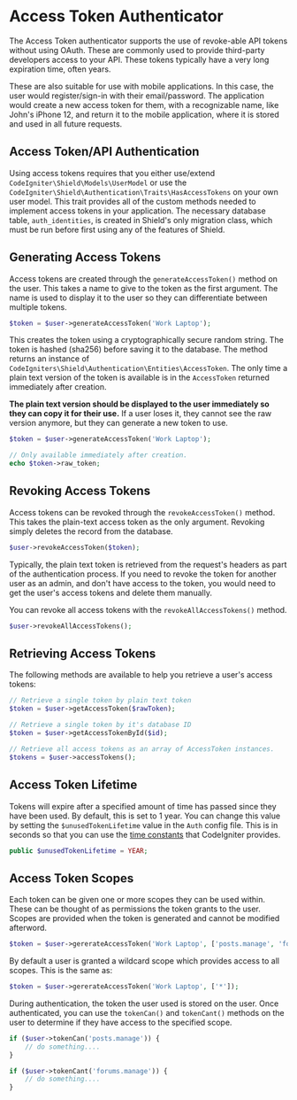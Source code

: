 # Access Token Authenticator

The Access Token authenticator supports the use of revoke-able API tokens without using OAuth. These are commonly
used to provide third-party developers access to your API. These tokens typically have a very long
expiration time, often years.

These are also suitable for use with mobile applications. In this case, the user would register/sign-in
with their email/password. The application would create a new access token for them, with a recognizable
name, like John's iPhone 12, and return it to the mobile application, where it is stored and used
in all future requests.

## Access Token/API Authentication

Using access tokens requires that you either use/extend `CodeIgniter\Shield\Models\UserModel` or
use the `CodeIgniter\Shield\Authentication\Traits\HasAccessTokens` on your own user model. This trait
provides all of the custom methods needed to implement access tokens in your application. The necessary
database table, `auth_identities`, is created in Shield's only migration class, which must be run
before first using any of the features of Shield.

## Generating Access Tokens

Access tokens are created through the `generateAccessToken()` method on the user. This takes a name to
give to the token as the first argument. The name is used to display it to the user so they can
differentiate between multiple tokens.

```php
$token = $user->generateAccessToken('Work Laptop');
```

This creates the token using a cryptographically secure random string. The token
is hashed (sha256) before saving it to the database. The method returns an instance of
`CodeIgniters\Shield\Authentication\Entities\AccessToken`. The only time a plain text
version of the token is available is in the `AccessToken` returned immediately after creation.

**The plain text version should be displayed to the user immediately so they can copy it for
their use.** If a user loses it, they cannot see the raw version anymore, but they can generate
a new token to use.

```php
$token = $user->generateAccessToken('Work Laptop');

// Only available immediately after creation.
echo $token->raw_token;
```

## Revoking Access Tokens

Access tokens can be revoked through the `revokeAccessToken()` method. This takes the plain-text
access token as the only argument. Revoking simply deletes the record from the database.

```php
$user->revokeAccessToken($token);
```

Typically, the plain text token is retrieved from the request's headers as part of the authentication
process. If you need to revoke the token for another user as an admin, and don't have access to the
token, you would need to get the user's access tokens and delete them manually.

You can revoke all access tokens with the `revokeAllAccessTokens()` method.

```php
$user->revokeAllAccessTokens();
```

## Retrieving Access Tokens

The following methods are available to help you retrieve a user's access tokens:

```php
// Retrieve a single token by plain text token
$token = $user->getAccessToken($rawToken);

// Retrieve a single token by it's database ID
$token = $user->getAccessTokenById($id);

// Retrieve all access tokens as an array of AccessToken instances.
$tokens = $user->accessTokens();
```

## Access Token Lifetime

Tokens will expire after a specified amount of time has passed since they have been used.
By default, this is set to 1 year. You can change this value by setting the `$unusedTokenLifetime`
value in the `Auth` config file. This is in seconds so that you can use the
[time constants](https://codeigniter.com/user_guide/general/common_functions.html#time-constants)
that CodeIgniter provides.

```php
public $unusedTokenLifetime = YEAR;
```

## Access Token Scopes

Each token can be given one or more scopes they can be used within. These can be thought of as
permissions the token grants to the user. Scopes are provided when the token is generated and
cannot be modified afterword.

```php
$token = $user->gererateAccessToken('Work Laptop', ['posts.manage', 'forums.manage']);
```

By default a user is granted a wildcard scope which provides access to all scopes. This is the
same as:

```php
$token = $user->gererateAccessToken('Work Laptop', ['*']);
```

During authentication, the token the user used is stored on the user. Once authenticated, you
can use the `tokenCan()` and `tokenCant()` methods on the user to determine if they have access
to the specified scope.

```php
if ($user->tokenCan('posts.manage')) {
    // do something....
}

if ($user->tokenCant('forums.manage')) {
    // do something....
}
```
